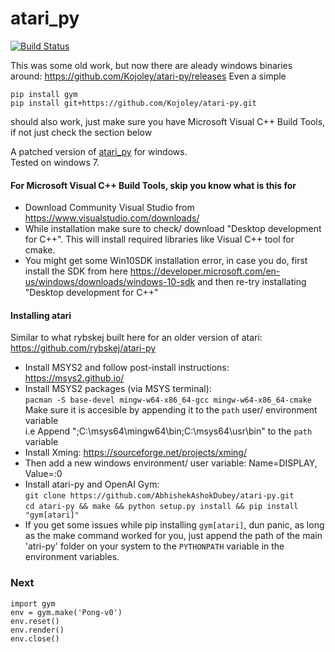 # atari_py

[![Build Status](https://travis-ci.org/openai/atari-py.svg?branch=master)](https://travis-ci.org/openai/atari-py)


This was some old work, but now there are aleady windows binaries around: https://github.com/Kojoley/atari-py/releases
Even a simple
```
pip install gym
pip install git+https://github.com/Kojoley/atari-py.git
```
should also work, just make sure you have Microsoft Visual C++ Build Tools, if not just check the section below

A patched version of [atari_py](https://github.com/openai/atari-py) for windows.
<br/>Tested on windows 7.

#### For Microsoft Visual C++ Build Tools, skip you know what is this for
  - Download Community Visual Studio from https://www.visualstudio.com/downloads/
  - While installation make sure to check/ download "Desktop development for C++". This will install required libraries like Visual C++ tool for cmake.
  - You might get some Win10SDK installation error, in case you do, first install the SDK from here https://developer.microsoft.com/en-us/windows/downloads/windows-10-sdk and then re-try installating "Desktop development for C++"


#### Installing atari
Similar to what rybskej built here for an older version of atari: https://github.com/rybskej/atari-py
  - Install MSYS2 and follow post-install instructions: https://msys2.github.io/
  - Install MSYS2 packages (via MSYS terminal): <br/>```pacman -S base-devel mingw-w64-x86_64-gcc mingw-w64-x86_64-cmake```<br/>Make sure it is accesible by appending it to the ```path``` user/ environment variable <br>i.e Append ";C:\msys64\mingw64\bin;C:\msys64\usr\bin" to the ```path``` variable<br/> 
  - Install Xming: https://sourceforge.net/projects/xming/
  - Then add a new windows environment/ user variable: Name=DISPLAY, Value=:0
  - Install atari-py and OpenAI Gym:<br/> ```git clone https://github.com/AbhishekAshokDubey/atari-py.git```<br/> ```cd atari-py && make && python setup.py install && pip install "gym[atari]"```
  - If you get some issues while pip installing ```gym[atari]```, dun panic, as long as the make command worked for you, just append the path of the main 'atri-py' folder on your system to the ```PYTHONPATH``` variable in the environment variables.


### Next
```
import gym
env = gym.make('Pong-v0')
env.reset()
env.render()
env.close()
```
